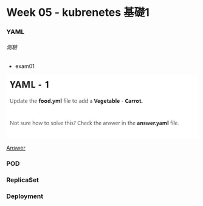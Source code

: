 # Week 05 - kubrenetes 基礎1


### YAML

###### 測驗

- exam01

![exam01](YAML/exam01.JPG)

[Answer](YAML/exam01-answer.yml)

### POD

### ReplicaSet

### Deployment